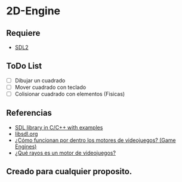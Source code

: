 # 2D-Engine

## Requiere

- [SDL2](https://github.com/avenfenix/SDL2)


## ToDo List

- [ ] Dibujar un cuadrado
- [ ] Mover cuadrado con teclado
- [ ] Colisionar cuadrado con elementos (Fisicas)

## Referencias

- [SDL library in C/C++ with examples](https://www.geeksforgeeks.org/sdl-library-in-c-c-with-examples/)
- [libsdl.org](https://www.libsdl.org/)
- [¿Cómo funcionan por dentro los motores de videojuegos? (Game Engines)](https://www.youtube.com/watch?v=t1T0M2mLhzc)
- [¿Qué rayos es un motor de videojuegos?](https://www.youtube.com/watch?v=zNqoz1w84vY)

## Creado para cualquier proposito.
